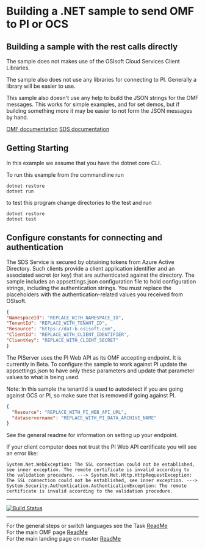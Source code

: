 Building a .NET sample to send OMF to PI or OCS
==================================================================


Building a sample with the rest calls directly
----------------------------------------------

The sample does not makes use of the OSIsoft Cloud Services Client Libraries. 

The sample also does not use any libraries for connecting to PI.  Generally a library will be easier to use.

This sample also doesn't use any help to build the JSON strings for the OMF messages. This works for simple examples, and for set demos, but if building something more it may be easier to not form the JSON messages by hand.  

[OMF documentation](https://omf-docs.readthedocs.io/en/latest/)
[SDS documentation](https://ocs-docs.osisoft.com/Documentation/SequentialDataStore/Data_Store_and_SDS.html)


Getting Starting
----------------------------

In this example we assume that you have the dotnet core CLI.

To run this example from the commandline run

```
dotnet restore
dotnet run
```

to test this program change directories to the test and run

```
dotnet restore
dotnet test
```


Configure constants for connecting and authentication
-----------------------------------------------------

The SDS Service is secured by obtaining tokens from Azure Active Directory. Such clients 
provide a client application identifier and an associated secret (or key) that are 
authenticated against the directory. The sample includes an appsettings.json configuration 
file to hold configuration strings, including the authentication strings. You must 
replace the placeholders with the authentication-related values you received from OSIsoft. 

```json
{
"NamespaceId": "REPLACE_WITH_NAMESPACE_ID",
"TenantId": "REPLACE_WITH_TENANT_ID",
"Resource": "https://dat-b.osisoft.com",
"ClientId": "REPLACE_WITH_CLIENT_IDENTIFIER",
"ClientKey": "REPLACE_WITH_CLIENT_SECRET"
}
```


The PIServer uses the PI Web API as its OMF accepting endpoint.  It is currently in Beta.  To configure the sample to work against PI update the appsettings.json to have only these parameters and update that parameter values to what is being used. 

Note: In this sample the tenantId is used to autodetect if you are going against OCS or PI, so make sure that is removed if going against PI.

```json
{
  "Resource": "REPLACE_WITH_PI_WEB_API_URL",
  "dataservername": "REPLACE_WITH_PI_DATA_ARCHIVE_NAME"
}
```

See the general readme for information on setting up your endpoint.


If your client computer does not trust the PI Web API certificate you will see an error like:

```
System.Net.WebException: The SSL connection could not be established, see inner exception. The remote certificate is invalid according to the validation procedure. ---> System.Net.Http.HttpRequestException: The SSL connection could not be established, see inner exception. ---> System.Security.Authentication.AuthenticationException: The remote certificate is invalid according to the validation procedure.
```

-----------
[![Build Status](https://osisoft.visualstudio.com/Engineering%20Incubation/_apis/build/status/OSIsoft_OCS_Samples-CI?branchName=master&jobName=OMF_APIDotNet)](https://osisoft.visualstudio.com/Engineering%20Incubation/_build/latest?definitionId=4334&branchName=master)

-----------


For the general steps or switch languages see the Task  [ReadMe](../../)<br />
For the main OMF page [ReadMe](../../../../)<br />
For the main landing page on master [ReadMe](https://github.com/osisoft/OSI-Samples)
